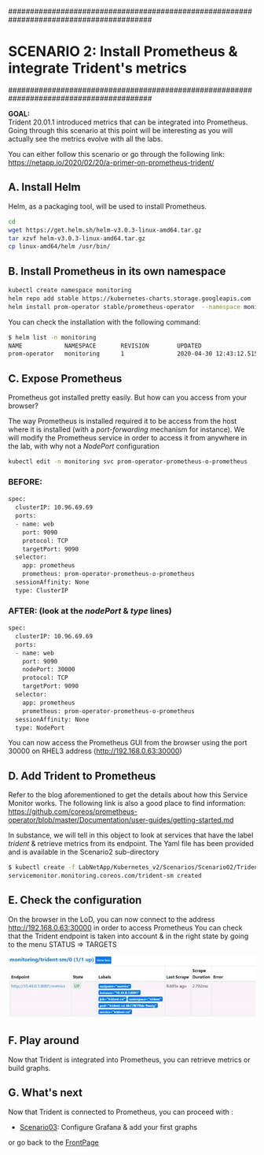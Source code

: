 #########################################################################################
# SCENARIO 2: Install Prometheus & integrate Trident's metrics
#########################################################################################

**GOAL:**  
Trident 20.01.1 introduced metrics that can be integrated into Prometheus.  
Going through this scenario at this point will be interesting as you will actually see the metrics evolve with all the labs.  

You can either follow this scenario or go through the following link:  
https://netapp.io/2020/02/20/a-primer-on-prometheus-trident/

## A. Install Helm

Helm, as a packaging tool, will be used to install Prometheus.

```bash
cd
wget https://get.helm.sh/helm-v3.0.3-linux-amd64.tar.gz
tar xzvf helm-v3.0.3-linux-amd64.tar.gz
cp linux-amd64/helm /usr/bin/
```

## B. Install Prometheus in its own namespace

```bash
kubectl create namespace monitoring
helm repo add stable https://kubernetes-charts.storage.googleapis.com
helm install prom-operator stable/prometheus-operator  --namespace monitoring
```

You can check the installation with the following command:

```bash
$ helm list -n monitoring
NAME            NAMESPACE       REVISION        UPDATED                                 STATUS          CHART                           APP VERSION
prom-operator   monitoring      1               2020-04-30 12:43:12.515947662 +0000 UTC deployed        prometheus-operator-8.13.4      0.38.1
```

## C. Expose Prometheus

Prometheus got installed pretty easily.
But how can you access from your browser?

The way Prometheus is installed required it to be access from the host where it is installed (with a *port-forwarding* mechanism for instance).
We will modify the Prometheus service in order to access it from anywhere in the lab, with why not a *NodePort* configuration

```bash
kubectl edit -n monitoring svc prom-operator-prometheus-o-prometheus
```

### BEFORE:

```bash
spec:
  clusterIP: 10.96.69.69
  ports:
  - name: web
    port: 9090
    protocol: TCP
    targetPort: 9090
  selector:
    app: prometheus
    prometheus: prom-operator-prometheus-o-prometheus
  sessionAffinity: None
  type: ClusterIP
```

### AFTER: (look at the ***nodePort*** & ***type*** lines)

```bash
spec:
  clusterIP: 10.96.69.69
  ports:
  - name: web
    port: 9090
    nodePort: 30000
    protocol: TCP
    targetPort: 9090
  selector:
    app: prometheus
    prometheus: prom-operator-prometheus-o-prometheus
  sessionAffinity: None
  type: NodePort
```

You can now access the Prometheus GUI from the browser using the port 30000 on RHEL3 address (http://192.168.0.63:30000)

## D. Add Trident to Prometheus

Refer to the blog aforementioned to get the details about how this Service Monitor works.
The following link is also a good place to find information:
https://github.com/coreos/prometheus-operator/blob/master/Documentation/user-guides/getting-started.md

In substance, we will tell in this object to look at services that have the label *trident* & retrieve metrics from its endpoint.
The Yaml file has been provided and is available in the Scenario2 sub-directory

```bash
$ kubectl create -f LabNetApp/Kubernetes_v2/Scenarios/Scenario02/Trident_ServiceMonitor.yml
servicemonitor.monitoring.coreos.com/trident-sm created
```

## E. Check the configuration

On the browser in the LoD, you can now connect to the address http://192.168.0.63:30000 in order to access Prometheus
You can check that the Trident endpoint is taken into account & in the right state by going to the menu STATUS => TARGETS

![Trident Status in Prometheus](Images/Trident_status_in_prometheus.jpg "Trident Status in Prometheus")

## F. Play around

Now that Trident is integrated into Prometheus, you can retrieve metrics or build graphs.

## G. What's next

Now that Trident is connected to Prometheus, you can proceed with :

- [Scenario03](../Scenario03):  Configure Grafana & add your first graphs  

or go back to the [FrontPage](https://github.com/YvosOnTheHub/LabNetApp)